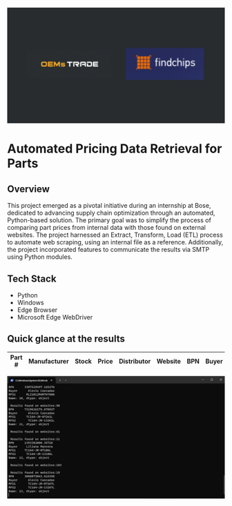 ![banner](assets/banner.png)
# Automated Pricing Data Retrieval for Parts

## Overview
This project emerged as a pivotal initiative during an internship at Bose, dedicated to advancing supply chain optimization through an automated, Python-based solution. The primary goal was to simplify the process of comparing part prices from internal data with those found on external websites. The project harnessed an Extract, Transform, Load (ETL) process to automate web scraping, using an internal file as a reference. Additionally, the project incorporated features to communicate the results via SMTP using Python modules.

## Tech Stack
- Python
- Windows
- Edge Browser
- Microsoft Edge WebDriver

## Quick glance at the results

| Part #     	                | Manufacturer 	    | Stock        | Price        | Distributor     | Website     |    BPN        | Buyer      |
|-------------------	        |------------------	|------------- |--------------|---------------- |------------ |-------------- |------------|


![screenshot](assets/screenshot.png)
